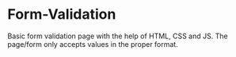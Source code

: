 # Form-Validation
Basic form validation page with the help of HTML, CSS and JS.
The page/form only accepts values in the proper format.
